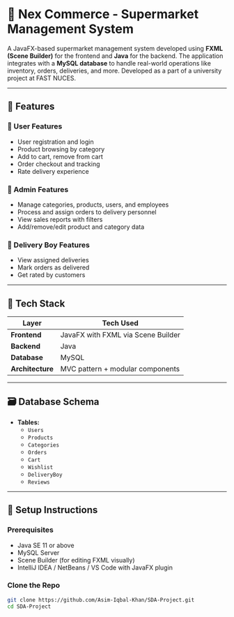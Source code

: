 # 🛒 Nex Commerce - Supermarket Management System

A JavaFX-based supermarket management system developed using **FXML (Scene Builder)** for the frontend and **Java** for the backend. The application integrates with a **MySQL database** to handle real-world operations like inventory, orders, deliveries, and more. Developed as a part of a university project at FAST NUCES.

---

## 📌 Features

### 👤 User Features
- User registration and login
- Product browsing by category
- Add to cart, remove from cart
- Order checkout and tracking
- Rate delivery experience

### 🔐 Admin Features
- Manage categories, products, users, and employees
- Process and assign orders to delivery personnel
- View sales reports with filters
- Add/remove/edit product and category data

### 🚚 Delivery Boy Features
- View assigned deliveries
- Mark orders as delivered
- Get rated by customers

---

## 🧰 Tech Stack

| Layer         | Tech Used                         |
|---------------|-----------------------------------|
| **Frontend**  | JavaFX with FXML via Scene Builder |
| **Backend**   | Java                              |
| **Database**  | MySQL                             |
| **Architecture** | MVC pattern + modular components |

---


## 🗃️ Database Schema

- **Tables:**
  - `Users`
  - `Products`
  - `Categories`
  - `Orders`
  - `Cart`
  - `Wishlist`
  - `DeliveryBoy`
  - `Reviews`


---

## 🔧 Setup Instructions

### Prerequisites
- Java SE 11 or above
- MySQL Server
- Scene Builder (for editing FXML visually)
- IntelliJ IDEA / NetBeans / VS Code with JavaFX plugin

### Clone the Repo
```bash
git clone https://github.com/Asim-Iqbal-Khan/SDA-Project.git
cd SDA-Project
